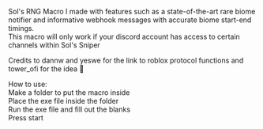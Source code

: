 Sol's RNG Macro I made with features such as a state-of-the-art rare biome notifier and informative webhook messages with accurate biome start-end timings.  
This macro will only work if your discord account has access to certain channels within Sol's Sniper  
  
Credits to dannw and yeswe for the link to roblox protocol functions and tower_ofi for the idea 🤯  

How to use:  
Make a folder to put the macro inside  
Place the exe file inside the folder  
Run the exe file and fill out the blanks  
Press start  
